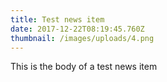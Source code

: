 ```yaml
---
title: Test news item
date: 2017-12-22T08:19:45.760Z
thumbnail: /images/uploads/4.png
---
```

This is the body of a test news item
